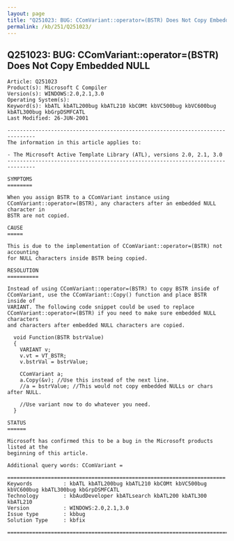 ```yaml
---
layout: page
title: "Q251023: BUG: CComVariant::operator=(BSTR) Does Not Copy Embedded NULL"
permalink: /kb/251/Q251023/
---
```


## Q251023: BUG: CComVariant::operator=(BSTR) Does Not Copy Embedded NULL

	Article: Q251023
	Product(s): Microsoft C Compiler
	Version(s): WINDOWS:2.0,2.1,3.0
	Operating System(s): 
	Keyword(s): kbATL kbATL200bug kbATL210 kbCOMt kbVC500bug kbVC600bug kbATL300bug kbGrpDSMFCATL
	Last Modified: 26-JUN-2001
	
	-------------------------------------------------------------------------------
	The information in this article applies to:
	
	- The Microsoft Active Template Library (ATL), versions 2.0, 2.1, 3.0 
	-------------------------------------------------------------------------------
	
	SYMPTOMS
	========
	
	When you assign BSTR to a CComVariant instance using
	CComVariant::operator=(BSTR), any characters after an embedded NULL character in
	BSTR are not copied.
	
	CAUSE
	=====
	
	This is due to the implementation of CComVariant::operator=(BSTR) not accounting
	for NULL characters inside BSTR being copied.
	
	RESOLUTION
	==========
	
	Instead of using CComVariant::operator=(BSTR) to copy BSTR inside of
	CComVariant, use the CComVariant::Copy() function and place BSTR inside of
	VARIANT. The following code snippet could be used to replace
	CComVariant::operator=(BSTR) if you need to make sure embedded NULL characters
	and characters after embedded NULL characters are copied.
	
	  void Function(BSTR bstrValue)
	  {
	    VARIANT v;
	    v.vt = VT_BSTR;
	    v.bstrVal = bstrValue;
	
	    CComVariant a;
	    a.Copy(&v); //Use this instead of the next line.
	    //a = bstrValue; //This would not copy embedded NULLs or chars after NULL.
	
	    //Use variant now to do whatever you need.
	  }
	
	STATUS
	======
	
	Microsoft has confirmed this to be a bug in the Microsoft products listed at the
	beginning of this article.
	
	Additional query words: CComVariant =
	
	======================================================================
	Keywords          : kbATL kbATL200bug kbATL210 kbCOMt kbVC500bug kbVC600bug kbATL300bug kbGrpDSMFCATL 
	Technology        : kbAudDeveloper kbATLsearch kbATL200 kbATL300 kbATL210
	Version           : WINDOWS:2.0,2.1,3.0
	Issue type        : kbbug
	Solution Type     : kbfix
	
	=============================================================================
	
